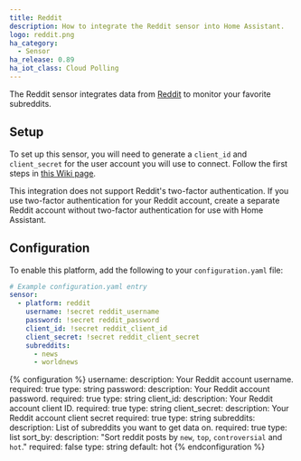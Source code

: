 ```yaml
---
title: Reddit
description: How to integrate the Reddit sensor into Home Assistant.
logo: reddit.png
ha_category:
  - Sensor
ha_release: 0.89
ha_iot_class: Cloud Polling
---
```


The Reddit sensor integrates data from [Reddit](https://reddit.com/) to monitor your favorite subreddits.

## Setup

To set up this sensor, you will need to generate a `client_id` and `client_secret` for the user account you will use to connect. Follow the first steps in [this Wiki page](https://github.com/reddit-archive/reddit/wiki/OAuth2-Quick-Start-Example).

<div class='note'>
This integration does not support Reddit's two-factor authentication. If you use two-factor authentication for your Reddit account, create a separate Reddit account without two-factor authentication for use with Home Assistant.
</div>

## Configuration

To enable this platform, add the following to your `configuration.yaml` file:

```yaml
# Example configuration.yaml entry
sensor:
  - platform: reddit
    username: !secret reddit_username
    password: !secret reddit_password
    client_id: !secret reddit_client_id
    client_secret: !secret reddit_client_secret
    subreddits:
      - news
      - worldnews
```

{% configuration %}
username:
  description: Your Reddit account username.
  required: true
  type: string
password:
  description: Your Reddit account password.
  required: true
  type: string
client_id:
  description: Your Reddit account client ID.
  required: true
  type: string
client_secret:
  description: Your Reddit account client secret
  required: true
  type: string
subreddits:
  description: List of subreddits you want to get data on.
  required: true
  type: list
sort_by:
  description: "Sort reddit posts by `new`, `top`, `controversial` and `hot`."
  required: false
  type: string
  default: hot
{% endconfiguration %}
